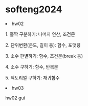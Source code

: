 # softeng2024
<li>hw02</li>
  <p>1. 홀짝 구분하기: 나머지 연산, 조건문</p>
  <p>2. 단위변환(온도, 길이 등): 함수, 포맷팅</p>
  <p>3. 소수 판별하기: 함수, 조건문(break 등)</p>
  <p>4. 소수 구하기: 함수, 반복문</p>
  <p>5. 팩토리얼 구하기: 재귀함수</p>
  <p6. 1-100까지 짝수의 합 구하기: 반복문, 조건문, 지능형 리스트, 수학함수></p>
<li>hw03</li>
<p>hw02 gui</p>
